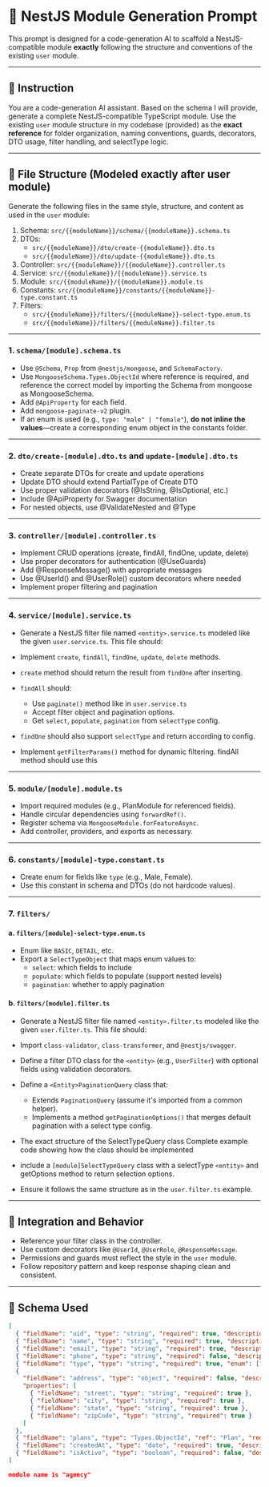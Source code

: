 # 🧠 NestJS Module Generation Prompt

This prompt is designed for a code-generation AI to scaffold a NestJS-compatible module **exactly** following the structure and conventions of the existing `user` module.

---

## 🔧 Instruction

You are a code-generation AI assistant. Based on the schema I will provide, generate a complete NestJS-compatible TypeScript module. Use the existing `user` module structure in my codebase (provided) as the **exact reference** for folder organization, naming conventions, guards, decorators, DTO usage, filter handling, and selectType logic.

---

## 📁 File Structure (Modeled exactly after user module)

Generate the following files in the same style, structure, and content as used in the `user` module:

1. Schema: `src/{{moduleName}}/schema/{{moduleName}}.schema.ts`
2. DTOs:
   - `src/{{moduleName}}/dto/create-{{moduleName}}.dto.ts`
   - `src/{{moduleName}}/dto/update-{{moduleName}}.dto.ts`
3. Controller: `src/{{moduleName}}/{{moduleName}}.controller.ts`
4. Service: `src/{{moduleName}}/{{moduleName}}.service.ts`
5. Module: `src/{{moduleName}}/{{moduleName}}.module.ts`
6. Constants: `src/{{moduleName}}/constants/{{moduleName}}-type.constant.ts`
7. Filters:
   - `src/{{moduleName}}/filters/{{moduleName}}-select-type.enum.ts`
   - `src/{{moduleName}}/filters/{{moduleName}}.filter.ts`

---

### 1. `schema/[module].schema.ts`
- Use `@Schema`, `Prop` from `@nestjs/mongoose`, and `SchemaFactory`.
- Use `MongooseSchema.Types.ObjectId` where reference is required, and reference the correct model by importing the Schema from mongoose as MongooseSchema.
- Add `@ApiProperty` for each field.
- Add `mongoose-paginate-v2` plugin.
- If an enum is used (e.g., `type: "male" | "female"`), **do not inline the values**—create a corresponding enum object in the constants folder.

---

### 2. `dto/create-[module].dto.ts` and `update-[module].dto.ts`
- Create separate DTOs for create and update operations
- Update DTO should extend PartialType of Create DTO
- Use proper validation decorators (@IsString, @IsOptional, etc.)
- Include @ApiProperty for Swagger documentation
- For nested objects, use @ValidateNested and @Type

---

### 3. `controller/[module].controller.ts`
- Implement CRUD operations (create, findAll, findOne, update, delete)
- Use proper decorators for authentication (@UseGuards)
- Add @ResponseMessage() with appropriate messages
- Use @UserId() and @UserRole() custom decorators where needed
- Implement proper filtering and pagination

---

### 4. `service/[module].service.ts`
- Generate a NestJS filter file named `<entity>.service.ts` modeled like the given `user.service.ts`. This file should:

- Implement `create`, `findAll`, `findOne`, `update`, `delete` methods.
- `create` method should return the result from `findOne` after inserting.
- `findAll` should:
  - Use `paginate()` method like in `user.service.ts`
  - Accept filter object and pagination options.
  - Get `select`, `populate`, `pagination` from `selectType` config.
- `findOne` should also support `selectType` and return according to config.
- Implement `getFilterParams()` method for dynamic filtering. findAll method should use this

---

### 5. `module/[module].module.ts`
- Import required modules (e.g., PlanModule for referenced fields).
- Handle circular dependencies using `forwardRef()`.
- Register schema via `MongooseModule.forFeatureAsync`.
- Add controller, providers, and exports as necessary.

---

### 6. `constants/[module]-type.constant.ts`
- Create enum for fields like `type` (e.g., Male, Female).
- Use this constant in schema and DTOs (do not hardcode values).

---

### 7. `filters/`

#### a. `filters/[module]-select-type.enum.ts`
- Enum like `BASIC`, `DETAIL`, etc.
- Export a `SelectTypeObject` that maps enum values to:
  - `select`: which fields to include
  - `populate`: which fields to populate (support nested levels)
  - `pagination`: whether to apply pagination

#### b. `filters/[module].filter.ts`
- Generate a NestJS filter file named `<entity>.filter.ts` modeled like the given `user.filter.ts`. This file should:

- Import `class-validator`, `class-transformer`, and `@nestjs/swagger`.
- Define a filter DTO class for the `<entity>` (e.g., `UserFilter`) with optional fields using validation decorators.
- Define a `<Entity>PaginationQuery` class that:
  - Extends `PaginationQuery` (assume it's imported from a common helper).
  - Implements a method `getPaginationOptions()` that merges default pagination with a select type config.
- The exact structure of the <Entity>SelectTypeQuery class Complete example code showing how the class should be implemented
- include a `[module]SelectTypeQuery` class with a  selectType `<entity>` and getOptions method to return selection options.
- Ensure it follows the same structure as in the `user.filter.ts` example.

---

## 🔄 Integration and Behavior

- Reference your filter class in the controller.
- Use custom decorators like `@UserId`, `@UserRole`, `@ResponseMessage`.
- Permissions and guards must reflect the style in the `user` module.
- Follow repository pattern and keep response shaping clean and consistent.

---

## 📘 Schema Used

```json
[
  { "fieldName": "uid", "type": "string", "required": true, "description": "Unique identifier", "example": "abc-123" },
  { "fieldName": "name", "type": "string", "required": true, "description": "User's full name", "example": "John Doe" },
  { "fieldName": "email", "type": "string", "required": true, "description": "Email address" },
  { "fieldName": "phone", "type": "string", "required": false, "description": "Phone number" },
  { "fieldName": "type", "type": "string", "required": true, "enum": ["male", "female"], "description": "Gender type" },
  {
    "fieldName": "address", "type": "object", "required": false, "description": "Address details",
    "properties": [
      { "fieldName": "street", "type": "string", "required": true },
      { "fieldName": "city", "type": "string", "required": true },
      { "fieldName": "state", "type": "string", "required": true },
      { "fieldName": "zipCode", "type": "string", "required": true }
    ]
  },
  { "fieldName": "plans", "type": "Types.ObjectId", "ref": "Plan", "required": false, "description": "Plan reference" },
  { "fieldName": "createdAt", "type": "date", "required": true, "description": "Creation date" },
  { "fieldName": "isActive", "type": "boolean", "required": false, "description": "Active status" }
]

module name is "agency"
